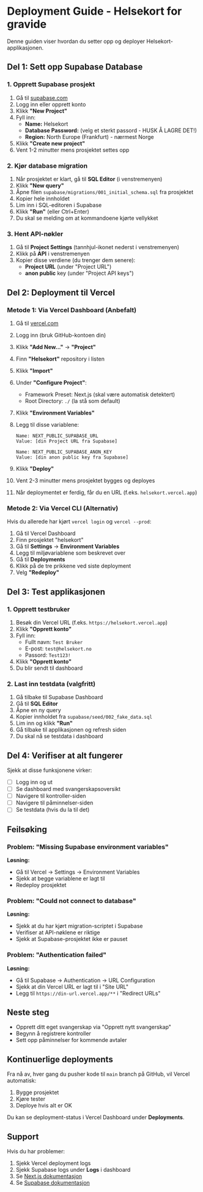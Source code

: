 # Deployment Guide - Helsekort for gravide

Denne guiden viser hvordan du setter opp og deployer Helsekort-applikasjonen.

## Del 1: Sett opp Supabase Database

### 1. Opprett Supabase prosjekt

1. Gå til [supabase.com](https://supabase.com)
2. Logg inn eller opprett konto
3. Klikk **"New Project"**
4. Fyll inn:
   - **Name:** Helsekort
   - **Database Password:** (velg et sterkt passord - HUSK Å LAGRE DET!)
   - **Region:** North Europe (Frankfurt) - nærmest Norge
5. Klikk **"Create new project"**
6. Vent 1-2 minutter mens prosjektet settes opp

### 2. Kjør database migration

1. Når prosjektet er klart, gå til **SQL Editor** (i venstremenyen)
2. Klikk **"New query"**
3. Åpne filen `supabase/migrations/001_initial_schema.sql` fra prosjektet
4. Kopier hele innholdet
5. Lim inn i SQL-editoren i Supabase
6. Klikk **"Run"** (eller Ctrl+Enter)
7. Du skal se melding om at kommandoene kjørte vellykket

### 3. Hent API-nøkler

1. Gå til **Project Settings** (tannhjul-ikonet nederst i venstremenyen)
2. Klikk på **API** i venstremenyen
3. Kopier disse verdiene (du trenger dem senere):
   - **Project URL** (under "Project URL")
   - **anon public** key (under "Project API keys")

## Del 2: Deployment til Vercel

### Metode 1: Via Vercel Dashboard (Anbefalt)

1. Gå til [vercel.com](https://vercel.com)
2. Logg inn (bruk GitHub-kontoen din)
3. Klikk **"Add New..."** → **"Project"**
4. Finn **"Helsekort"** repository i listen
5. Klikk **"Import"**
6. Under **"Configure Project"**:
   - Framework Preset: Next.js (skal være automatisk detektert)
   - Root Directory: `./` (la stå som default)
7. Klikk **"Environment Variables"**
8. Legg til disse variablene:

   ```
   Name: NEXT_PUBLIC_SUPABASE_URL
   Value: [din Project URL fra Supabase]

   Name: NEXT_PUBLIC_SUPABASE_ANON_KEY
   Value: [din anon public key fra Supabase]
   ```

9. Klikk **"Deploy"**
10. Vent 2-3 minutter mens prosjektet bygges og deployes
11. Når deploymentet er ferdig, får du en URL (f.eks. `helsekort.vercel.app`)

### Metode 2: Via Vercel CLI (Alternativ)

Hvis du allerede har kjørt `vercel login` og `vercel --prod`:

1. Gå til Vercel Dashboard
2. Finn prosjektet "helsekort"
3. Gå til **Settings** → **Environment Variables**
4. Legg til miljøvariablene som beskrevet over
5. Gå til **Deployments**
6. Klikk på de tre prikkene ved siste deployment
7. Velg **"Redeploy"**

## Del 3: Test applikasjonen

### 1. Opprett testbruker

1. Besøk din Vercel URL (f.eks. `https://helsekort.vercel.app`)
2. Klikk **"Opprett konto"**
3. Fyll inn:
   - Fullt navn: `Test Bruker`
   - E-post: `test@helsekort.no`
   - Passord: `Test123!`
4. Klikk **"Opprett konto"**
5. Du blir sendt til dashboard

### 2. Last inn testdata (valgfritt)

1. Gå tilbake til Supabase Dashboard
2. Gå til **SQL Editor**
3. Åpne en ny query
4. Kopier innholdet fra `supabase/seed/002_fake_data.sql`
5. Lim inn og klikk **"Run"**
6. Gå tilbake til applikasjonen og refresh siden
7. Du skal nå se testdata i dashboard

## Del 4: Verifiser at alt fungerer

Sjekk at disse funksjonene virker:

- [ ] Logg inn og ut
- [ ] Se dashboard med svangerskapsoversikt
- [ ] Navigere til kontroller-siden
- [ ] Navigere til påminnelser-siden
- [ ] Se testdata (hvis du la til det)

## Feilsøking

### Problem: "Missing Supabase environment variables"

**Løsning:**
- Gå til Vercel → Settings → Environment Variables
- Sjekk at begge variablene er lagt til
- Redeploy prosjektet

### Problem: "Could not connect to database"

**Løsning:**
- Sjekk at du har kjørt migration-scriptet i Supabase
- Verifiser at API-nøklene er riktige
- Sjekk at Supabase-prosjektet ikke er pauset

### Problem: "Authentication failed"

**Løsning:**
- Gå til Supabase → Authentication → URL Configuration
- Sjekk at din Vercel URL er lagt til i "Site URL"
- Legg til `https://din-url.vercel.app/**` i "Redirect URLs"

## Neste steg

- Opprett ditt eget svangerskap via "Opprett nytt svangerskap"
- Begynn å registrere kontroller
- Sett opp påminnelser for kommende avtaler

## Kontinuerlige deployments

Fra nå av, hver gang du pusher kode til `main` branch på GitHub, vil Vercel automatisk:
1. Bygge prosjektet
2. Kjøre tester
3. Deploye hvis alt er OK

Du kan se deployment-status i Vercel Dashboard under **Deployments**.

## Support

Hvis du har problemer:
1. Sjekk Vercel deployment logs
2. Sjekk Supabase logs under **Logs** i dashboard
3. Se [Next.js dokumentasjon](https://nextjs.org/docs)
4. Se [Supabase dokumentasjon](https://supabase.com/docs)
